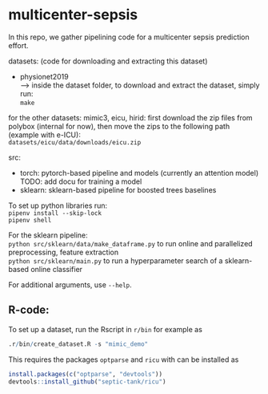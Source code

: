 # multicenter-sepsis

In this repo, we gather pipelining code for a multicenter sepsis prediction effort.


datasets: (code for downloading and extracting this dataset)
- physionet2019   
--> inside the dataset folder, to download and extract the dataset, simply run:  
 ```make```  

for the other datasets: mimic3, eicu, hirid: first download the zip files from polybox (internal for now),
then move the zips to the following path (example with e-ICU):  
```datasets/eicu/data/downloads/eicu.zip```  


src:
- torch: pytorch-based pipeline and models (currently an attention model)  
    TODO: add docu for training a  model  
- sklearn: sklearn-based pipeline for boosted trees baselines
    
To set up python libraries run:  
```pipenv install --skip-lock```  
```pipenv shell```  
  
For the sklearn pipeline:  
```python src/sklearn/data/make_dataframe.py``` to run online and parallelized preprocessing, feature extraction  
```python src/sklearn/main.py``` to run a hyperparameter search of a sklearn-based online classifier  
  
For additional arguments, use ```--help```.  
 


## R-code:
To set up a dataset, run the Rscript in `r/bin` for example as

```r
.r/bin/create_dataset.R -s "mimic_demo"
```

This requires the packages `optparse` and `ricu` with can be installed as

```r
install.packages(c("optparse", "devtools"))
devtools::install_github("septic-tank/ricu")
```

